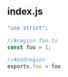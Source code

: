 ## index.js

```js
"use strict";

//#region foo.ts
const foo = 1;

//#endregion
exports.foo = foo
```